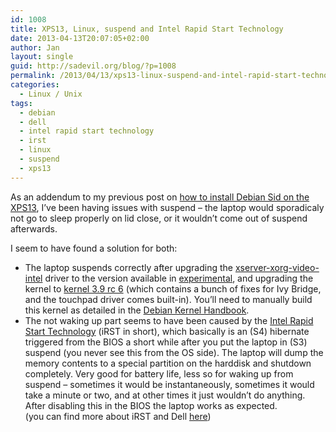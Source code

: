 ```yaml
---
id: 1008
title: XPS13, Linux, suspend and Intel Rapid Start Technology
date: 2013-04-13T20:07:05+02:00
author: Jan
layout: single
guid: http://sadevil.org/blog/?p=1008
permalink: /2013/04/13/xps13-linux-suspend-and-intel-rapid-start-technology/
categories:
  - Linux / Unix
tags:
  - debian
  - dell
  - intel rapid start technology
  - irst
  - linux
  - suspend
  - xps13
---
```

As an addendum to my previous post on <a href="https://kcore.org/2013/04/07/dell-xps-13-and-debian-sid/" target="_blank">how to install Debian Sid on the XPS13</a>, I&#8217;ve been having issues with suspend &#8211; the laptop would sporadicaly not go to sleep properly on lid close, or it wouldn&#8217;t come out of suspend afterwards.

I seem to have found a solution for both:

  * The laptop suspends correctly after upgrading the <a href="http://packages.debian.org/search?keywords=xserver-xorg-video-intel" target="_blank">xserver-xorg-video-intel</a> driver to the version available in <a href="http://wiki.debian.org/DebianExperimental" target="_blank">experimental</a>, and upgrading the kernel to <a href="https://www.kernel.org/pub/linux/kernel/v3.x/testing/linux-3.9-rc6.tar.xz" target="_blank">kernel 3.9 rc 6</a> (which contains a bunch of fixes for Ivy Bridge, and the touchpad driver comes built-in). You&#8217;ll need to manually build this kernel as detailed in the <a href="http://kernel-handbook.alioth.debian.org/" target="_blank">Debian Kernel Handbook</a>.
  * The not waking up part seems to have been caused by the <a href="http://software.intel.com/en-us/articles/what-is-intel-rapid-start-technology" target="_blank">Intel Rapid Start Technology</a> (iRST in short), which basically is an (S4) hibernate triggered from the BIOS a short while after you put the laptop in (S3) suspend (you never see this from the OS side). The laptop will dump the memory contents to a special partition on the harddisk and shutdown completely. Very good for battery life, less so for waking up from suspend &#8211; sometimes it would be instantaneously, sometimes it would take a minute or two, and at other times it just wouldn&#8217;t do anything.  
    After disabling this in the BIOS the laptop works as expected.  
    (you can find more about iRST and Dell <a href="http://en.community.dell.com/dell-blogs/direct2dell/b/direct2dell/archive/2012/04/13/dell-whitepaper-intel-responsiveness-technologies-setup-guide.aspx" target="_blank">here</a>)